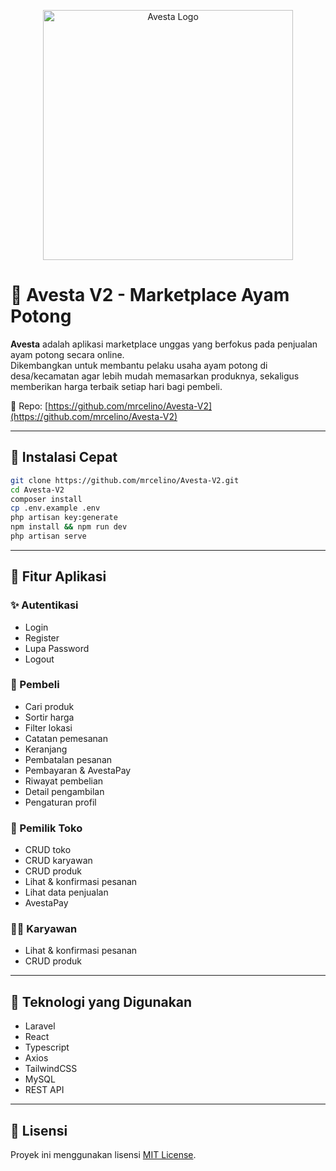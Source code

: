 <p align="center"><a href="#" target="_blank"><img src="https://i.ibb.co.com/520S5J9/avesta.png" width="400" alt="Avesta Logo"></a></p>

# 🐔 Avesta V2 - Marketplace Ayam Potong

**Avesta** adalah aplikasi marketplace unggas yang berfokus pada penjualan ayam potong secara online.  
Dikembangkan untuk membantu pelaku usaha ayam potong di desa/kecamatan agar lebih mudah memasarkan produknya, sekaligus memberikan harga terbaik setiap hari bagi pembeli.

🔗 Repo: [https://github.com/mrcelino/Avesta-V2](https://github.com/mrcelino/Avesta-V2)

---

## 🚀 Instalasi Cepat

```bash
git clone https://github.com/mrcelino/Avesta-V2.git
cd Avesta-V2
composer install
cp .env.example .env
php artisan key:generate
npm install && npm run dev
php artisan serve
```

---

## 🔐 Fitur Aplikasi

### ✨ Autentikasi
- Login  
- Register  
- Lupa Password  
- Logout  

### 🛒 Pembeli
- Cari produk  
- Sortir harga  
- Filter lokasi  
- Catatan pemesanan
- Keranjang
- Pembatalan pesanan  
- Pembayaran & AvestaPay  
- Riwayat pembelian  
- Detail pengambilan  
- Pengaturan profil  

### 🏪 Pemilik Toko
- CRUD toko  
- CRUD karyawan  
- CRUD produk  
- Lihat & konfirmasi pesanan  
- Lihat data penjualan  
- AvestaPay  

### 👷‍♂️ Karyawan
- Lihat & konfirmasi pesanan  
- CRUD produk  

---

## 🧱 Teknologi yang Digunakan

- Laravel  
- React
- Typescript
- Axios  
- TailwindCSS  
- MySQL  
- REST API  

---

## 📜 Lisensi

Proyek ini menggunakan lisensi [MIT License](https://opensource.org/licenses/MIT).
